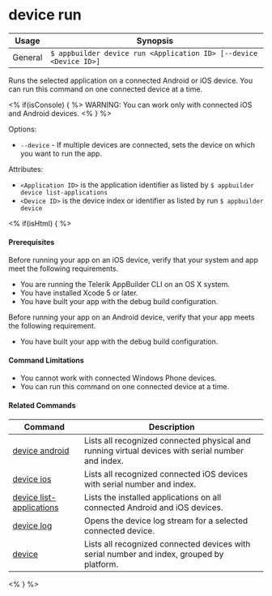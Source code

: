 device run
==========

Usage | Synopsis
------|-------
General | `$ appbuilder device run <Application ID> [--device <Device ID>]`

Runs the selected application on a connected Android or iOS device.
You can run this command on one connected device at a time.

<% if(isConsole) { %>
WARNING: You can work only with connected iOS and Android devices.
<% } %>

Options:
* `--device` - If multiple devices are connected, sets the device on which you want to run the app.

Attributes:
* `<Application ID>` is the application identifier as listed by `$ appbuilder device list-applications` 
* `<Device ID>` is the device index or identifier as listed by run `$ appbuilder device`

<% if(isHtml) { %>
#### Prerequisites
Before running your app on an iOS device, verify that your system and app meet the following requirements.

* You are running the Telerik AppBuilder CLI on an OS X system.
* You have installed Xcode 5 or later.
* You have built your app with the debug build configuration.

Before running your app on an Android device, verify that your app meets the following requirement.
* You have built your app with the debug build configuration.

#### Command Limitations

* You cannot work with connected Windows Phone devices.
* You can run this command on one connected device at a time.

#### Related Commands

Command | Description
----------|----------
[device android](device-android.html) | Lists all recognized connected physical and running virtual devices with serial number and index.
[device ios](device-ios.html) | Lists all recognized connected iOS devices with serial number and index.
[device list-applications](device-list-applications.html) | Lists the installed applications on all connected Android and iOS devices.
[device log](device-log.html) | Opens the device log stream for a selected connected device.
[device](device.html) | Lists all recognized connected devices with serial number and index, grouped by platform.
<% } %>